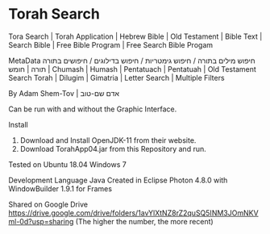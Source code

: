 # Torah Search
Tora Search | Torah Application | Hebrew Bible | Old Testament | Bible Text | Search Bible | Free Bible Program | Free Search Bible Progam

MetaData
חיפוש מילים בתורה / חיפוש גימטריות / חיפוש בדילוגים / חיפושים בתורה 
תורה | חומש | Chumash | Humash | Pentatuach | Pentatuah | Old Testament
Search Torah | Dilugim | Gimatria | Letter Search | Multiple Filters

By
Adam Shem-Tov | אדם שם-טוב

Can be run with and without the Graphic Interface.

Install
1) Download and Install OpenJDK-11 from their website.
2) Download TorahApp04.jar from this Repository and run.

Tested on
Ubuntu 18.04
Windows 7

Development
Language Java
Created in Eclipse Photon 4.8.0 with WindowBuilder 1.9.1 for Frames

Shared on Google Drive https://drive.google.com/drive/folders/1avYlXtNZ8rZ2quSQ5INM3JOmNKVml-0d?usp=sharing
(The higher the number, the more recent)
